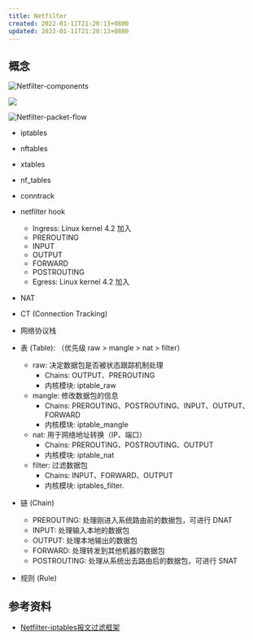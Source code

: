 ```yaml
---
title: Netfilter
created: 2022-01-11T21:20:13+0800
updated: 2022-01-11T21:20:13+0800
---
```



## 概念

![Netfilter-components](https://upload.wikimedia.org/wikipedia/commons/thumb/d/dd/Netfilter-components.svg/800px-Netfilter-components.svg.png?1641810317565)

![](https://people.netfilter.org/pablo/nf-hooks.png)

![Netfilter-packet-flow](https://upload.wikimedia.org/wikipedia/commons/thumb/3/37/Netfilter-packet-flow.svg/1920px-Netfilter-packet-flow.svg.png?1641810289286)

- iptables
- nftables
- xtables
- nf_tables
- conntrack
- netfilter hook
  - Ingress: Linux kernel 4.2 加入
  - PREROUTING
  - INPUT
  - OUTPUT
  - FORWARD
  - POSTROUTING
  - Egress: Linux kernel 4.2 加入
- NAT
- CT (Connection Tracking)
- 网络协议栈


- 表 (Table): （优先级 raw > mangle > nat > filter）
  - raw: 决定数据包是否被状态跟踪机制处理
    - Chains: OUTPUT、PREROUTING
    - 内核模块: iptable_raw
  - mangle: 修改数据包的信息
    - Chains: PREROUTING、POSTROUTING、INPUT、OUTPUT、FORWARD
    - 内核模块: iptable_mangle
  - nat: 用于网络地址转换（IP、端口）
    - Chains: PREROUTING、POSTROUTING、OUTPUT
    - 内核模块: iptable_nat
  - filter: 过滤数据包
    - Chains: INPUT、FORWARD、OUTPUT
    - 内核模块: iptables_filter.
- 链 (Chain)
  - PREROUTING: 处理刚进入系统路由前的数据包，可进行 DNAT
  - INPUT: 处理输入本地的数据包
  - OUTPUT: 处理本地输出的数据包
  - FORWARD: 处理转发到其他机器的数据包
  - POSTROUTING: 处理从系统出去路由后的数据包，可进行 SNAT
- 规则 (Rule)

## 参考资料

- [Netfilter-iptables报文过滤框架](https://archive.ph/NA2OL)
